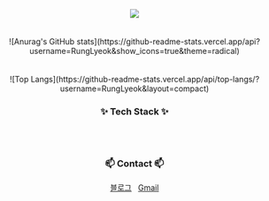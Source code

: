 <div align="center">
  <img src="(https://i.imgur.com/45g3ZlF.gif" />
</div>
<br><br>

<div align="center">
  ![Anurag's GitHub stats](https://github-readme-stats.vercel.app/api?username=RungLyeok&show_icons=true&theme=radical)
</div>
<br><br>

<div align="center">
  ![Top Langs](https://github-readme-stats.vercel.app/api/top-langs/?username=RungLyeok&layout=compact)
</div>

<!--내용 부분-->
<h3 align="center">✨ Tech Stack ✨</h3>
<div align="center">
</div>
<br><br>

<h3 align="center">📫 Contact 📫</h3>
<div align="center">
  <a href="https://leungnyeok.tistory.com/">블로그</a> &nbsp
  <a href="mailto:smdfur2000@gmail.com">Gmail</a>
</div>
